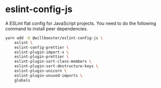 # eslint-config-js

A ESLint flat config for JavaScript projects.
You need to do the following command to install peer dependencies.

```sh
yarn add -D @willbooster/eslint-config-js \
    eslint \
    eslint-config-prettier \
    eslint-plugin-import-x \
    eslint-plugin-prettier \
    eslint-plugin-sort-class-members \
    eslint-plugin-sort-destructure-keys \
    eslint-plugin-unicorn \
    eslint-plugin-unused-imports \
    globals
```
